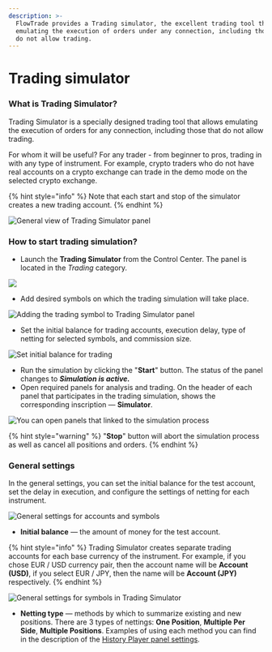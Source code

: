 ```yaml
---
description: >-
  FlowTrade provides a Trading simulator, the excellent trading tool that allows
  emulating the execution of orders under any connection, including those that
  do not allow trading.
---
```


# Trading simulator

### What is Trading Simulator?

Trading Simulator is a specially designed trading tool that allows emulating the execution of orders for any connection, including those that do not allow trading.

For whom it will be useful? For any trader - from beginner to pros, trading in with any type of instrument. For example, crypto traders who do not have real accounts on a crypto exchange can trade in the demo mode on the selected crypto exchange.

{% hint style="info" %}
Note that each start and stop of the simulator creates a new trading account.
{% endhint %}

![General view of Trading Simulator panel](../.gitbook/assets/simulator.png)

### How to start trading simulation?

* Launch the **Trading Simulator** from the Control Center. The panel is located in the _Trading_ category.

![](<../.gitbook/assets/image (350) (1) (1).png>)

* Add desired symbols on which the trading simulation will take place.

![Adding the trading symbol to Trading Simulator panel](<../.gitbook/assets/trading simulator.gif>)

* Set the initial balance for trading accounts, execution delay, type of netting for selected symbols, and commission size.&#x20;

![Set initial balance for trading](<../.gitbook/assets/image (352) (1) (1).png>)

* Run the simulation by clicking the "**Start**" button. The status of the panel changes to _**Simulation is active.**_
* Open required panels for analysis and trading. On the header of each panel that participates in the trading simulation, shows the corresponding inscription — **Simulator**.

![You can open panels that linked to the simulation process](<../.gitbook/assets/image (348) (1) (1).png>)

{% hint style="warning" %}
"**Stop**" button will abort the simulation process as well as cancel all positions and orders.
{% endhint %}

### General settings

In the general settings, you can set the initial balance for the test account, set the delay in execution, and configure the settings of netting for each instrument.

![General settings for accounts and symbols](<../.gitbook/assets/image (346) (1) (1).png>)

* **Initial balance** — the amount of money for the test account.

{% hint style="info" %}
Trading Simulator creates separate trading accounts for each base currency of the instrument. For example, if you chose EUR / USD currency pair, then the account name will be **Account (USD)**, if you select EUR / JPY, then the name will be **Account (JPY)** respectively.
{% endhint %}

![General settings for symbols in Trading Simulator](<../.gitbook/assets/image (349) (2).png>)

* **Netting type** — methods by which to summarize existing and new positions. There are 3 types of nettings: **One Position**, **Multiple Per Side**, **Multiple Positions**. Examples of using each method you can find in the description of the [History Player panel settings](https://kb.flowtrade.com/trading-panels/history-player#general-and-instruments-settings).
